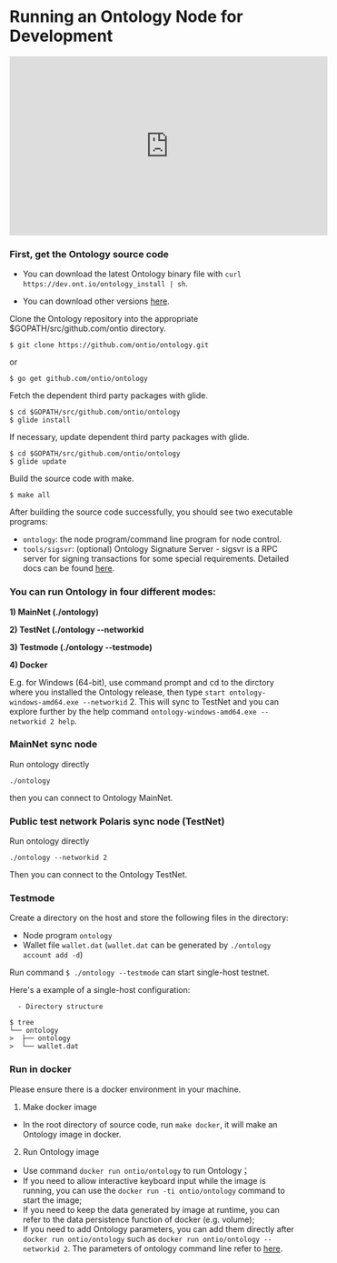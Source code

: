 # Running an Ontology Node for Development

<iframe width="560" height="315" src="https://www.youtube.com/embed/q_c_TEXtono" frameborder="0" allow="accelerometer; autoplay; encrypted-media; gyroscope; picture-in-picture" allowfullscreen></iframe>

### First, get the Ontology source code

- You can download the latest Ontology binary file with `curl https://dev.ont.io/ontology_install | sh`.

- You can download other versions [here](https://github.com/ontio/ontology/releases).

Clone the Ontology repository into the appropriate $GOPATH/src/github.com/ontio directory.

```
$ git clone https://github.com/ontio/ontology.git
```
or
```
$ go get github.com/ontio/ontology
```
Fetch the dependent third party packages with glide.
```
$ cd $GOPATH/src/github.com/ontio/ontology
$ glide install
```
If necessary, update dependent third party packages with glide.
```
$ cd $GOPATH/src/github.com/ontio/ontology
$ glide update
```
Build the source code with make.
```
$ make all
```
After building the source code successfully, you should see two executable programs:
- `ontology`: the node program/command line program for node control.
- `tools/sigsvr`: (optional) Ontology Signature Server - sigsvr is a RPC server for signing transactions for some special requirements. Detailed docs can be found [here](https://github.com/ontio/documentation/blob/master/docs/pages/doc_en/Ontology/sigsvr_en.md).

### You can run Ontology in four different modes:

**1) MainNet (./ontology)**

**2) TestNet (./ontology --networkid**

**3) Testmode (./ontology --testmode)**

**4) Docker**

E.g. for Windows (64-bit), use command prompt and cd to the dirctory where you installed the Ontology release, then type `start ontology-windows-amd64.exe --networkid` 2. This will sync to TestNet and you can explore further by the help command `ontology-windows-amd64.exe --networkid 2 help`.

### MainNet sync node

Run ontology directly

```
./ontology
```

then you can connect to Ontology MainNet.

### Public test network Polaris sync node (TestNet)

Run ontology directly

```
./ontology --networkid 2
```

Then you can connect to the Ontology TestNet.

### Testmode
Create a directory on the host and store the following files in the directory:
 - Node program `ontology`
 - Wallet file `wallet.dat` (`wallet.dat` can be generated by `./ontology account add -d`)

 Run command `$ ./ontology --testmode` can start single-host testnet.

 Here's a example of a single-host configuration:

      - Directory structure
```shell
$ tree
└── ontology
>  ├── ontology
>  └── wallet.dat
```

### Run in docker

Please ensure there is a docker environment in your machine.

1. Make docker image
  - In the root directory of source code, run `make docker`, it will make an Ontology image in docker.

2. Run Ontology image
  - Use command `docker run ontio/ontology` to run Ontology；
  - If you need to allow interactive keyboard input while the image is running, you can use the `docker run -ti ontio/ontology` command to start the image;
  - If you need to keep the data generated by image at runtime, you can refer to the data persistence function of docker (e.g. volume);
  - If you need to add Ontology parameters, you can add them directly after `docker run ontio/ontology` such as `docker run ontio/ontology --networkid 2`. The parameters of ontology command line refer to [here](https://github.com/ontio/ontology/blob/master/docs/specifications/cli_user_guide.md).
